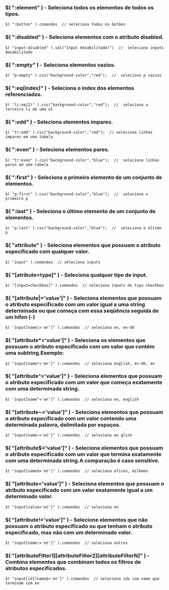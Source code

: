### $( ":element" ) - Seleciona todos os elementos de todos os tipos.

	$( ":button" ).comandos  // seleciona todos os botões

### $( ":disabled" ) - Seleciona elementos com o atributo disabled.

	$( "input:disabled" ).val("Input desabilitado!")  //  seleciona inputs desabilitado
	
### $( ":empty" ) - Seleciona elementos vazios.
	
	$( "p:empty" ).css("background-color","red");  //  seleciona p vazios
	
### $( ":eq(index)" ) - Seleciona o index dos elementos referenciados.

	$( "li:eq(2)" ).css("background-color","red");  //  seleciona a terceira li em uma ul
	
### $( ":odd" ) - Seleciona elementos ímpares.

	$( "tr:odd" ).css("background-color","red");  // seleciona linhas ímpares em uma tabela
	
### $( ":even" ) - Seleciona elementos pares.

	$( "tr:even" ).css("background-color","blue");  //  seleciona linhas pares em uma tabela
	
### $( ":first" ) - Seleciona o primeiro elemento de um conjunto de elementos.

	$( "p:first" ).css("background-color","blue");  //  seleciona o primeiro p
	
### $( ":last" ) - Seleciona o último elemento de um conjunto de elementos.

	$( "p:last" ).css("background-color","blue");  //  seleciona o último p

### $( "attribute" ) - Seleciona elementos que possuam o atributo especificado com qualquer valor.

	$( "input" ).comandos  // seleciona inputs
	
### $( "[atribute=type]" ) - Seleciona qualquer tipo de input.
	
	$( "[input=checkbox]" ).comandos  // seleciona inputs do tipo checkbox
	
### $( "[attribute|='value']" ) - Seleciona elementos que possuam o atributo especificado com um valor igual a uma string determinada ou que começa com essa seqüência seguida de um hífen (-)

	$( "input[name|='en']" ).comandos  // seleciona en, en-UK


### $( "[attribute*='value']" ) - Seleciona os elementos que possuam o atributo especificado com um valor que contém uma subtring.Exemplo:
			
	$( "input[name*='en']" ).comandos  // seleciona english, en-UK, en


### $( "[attribute^='value']" ) - Seleciona elementos que possuam o atributo especificado com um valor que começa exatamente com uma determinada string.

	$( "input[name^='en']" ).comandos  // seleciona en, english


### $( "[attribute~='value']" ) - Seleciona elementos que possuam o atributo especificado com um valor contendo uma determinada palavra, delimitada por espaços.

	$( "input[name~='en']" ).comandos  // seleciona en glish


### $( "[attribute$='value']" ) - Seleciona elementos que possuam o atributo especificado com um valor que termina exatamente com uma determinada string.A comparação é case sensitive.

	$( "input[name$='en']" ).comandos  // seleciona oficen, milkmen


### $( "[attribute='value']" ) - Seleciona elementos que possuam o atributo especificado com um valor exatamente igual a um determinado valor.

	$( "input[value='en']" ).comandos  // seleciona en


### $( "[attribute!='value']" ) - Selecione elementos que não possuam o atributo especificado ou que tenham o atributo especificado, mas não com um determinado valor.

	$( "input[name!='en']" ).comandos  // seleciona outros


### $( "[attributeFilter1][attributeFilter2][attributeFilterN]" ) - Combina elementos que combinam todos os filtros de atributos especificados.

	$( "input[id][name$='en']" ).comandos  // seleciona ids com name que terminam com en
	
